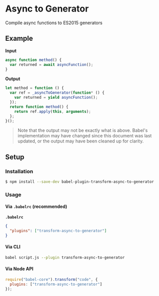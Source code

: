# Async to Generator

Compile async functions to ES2015 generators

## Example

**Input**

```js
async function method() {
  var returned = await asyncFunction();
}
```

**Output**

```js
let method = function () {
  var ref = _asyncToGenerator(function* () {
    var returned = yield asyncFunction();
  });
  return function method() {
    return ref.apply(this, arguments);
  };
}();
```

> Note that the output may not be exactly what is above. Babel's implementation
> may have changed since this document was last updated, or the output may have
> been cleaned up for clarity.

## Setup

### Installation

```sh
$ npm install --save-dev babel-plugin-transform-async-to-generator
```

### Usage

#### Via `.babelrc` (recommended)

**`.babelrc`**

```json
{
  "plugins": ["transform-async-to-generator"]
}
```

#### Via CLI

```sh
babel script.js --plugin transform-async-to-generator
```

#### Via Node API

```js
require("babel-core").transform("code", {
  plugins: ["transform-async-to-generator"]
});
```
